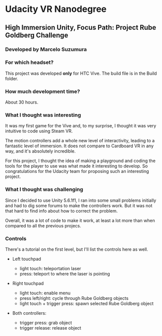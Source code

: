 # Udacity VR Nanodegree

## High Immersion Unity, Focus Path: Project Rube Goldberg Challenge

### Developed by **Marcelo Suzumura**

### For which headset?

This project was developed **only** for HTC Vive.
The build file is in the Build folder.

### How much development time?

About 30 hours.

### What I thought was interesting

It was my first game for the Vive and, to my surprise, I thought it was very intuitive to code using Steam VR.

The motion controllers add a whole new level of interactivity, leading to a fantastic level of immersion. It does not compare to Cardboard VR in any way, and it's absolutely incredible.

For this project, I thought the idea of making a playground and coding the tools for the player to use was what made it interesting to develop. So congratulations for the Udacity team for proposing such an interesting project.

### What I thought was challenging

Since I decided to use Unity 5.6.1f1, I ran into some small problems initially and had to dig some forums to make the controllers work. But it was not that hard to find info about how to correct the problem.

Overall, it was a lot of code to make it work, at least a lot more than when compared to all the previous projecs.

### Controls

There's a tutorial on the first level, but I'll list the controls here as well.

- Left touchpad

  - light touch: teleportation laser
  - press: teleport to where the laser is pointing

- Right touchpad

  - light touch: enable menu
  - press left/right: cycle through Rube Goldberg objects
  - light touch + trigger press: spawn selected Rube Goldberg object

- Both controllers:

  - trigger press: grab object
  - trigger release: release object